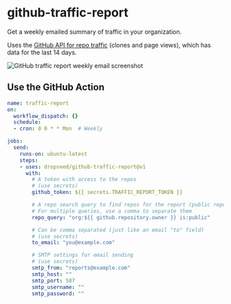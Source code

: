 # github-traffic-report

Get a weekly emailed summary of traffic in your organization.

Uses the [GitHub API for repo traffic](https://docs.github.com/en/rest/reference/repos#traffic) (clones and page views), which has data for the last 14 days.

![GitHub traffic report weekly email screenshot](https://user-images.githubusercontent.com/649496/130651241-107288d1-e188-49b2-9240-a879238d9b1c.png)

## Use the GitHub Action

```yml
name: traffic-report
on:
  workflow_dispatch: {}
  schedule:
  - cron: 0 0 * * Mon  # Weekly

jobs:
  send:
    runs-on: ubuntu-latest
    steps:
    - uses: dropseed/github-traffic-report@v1
      with:
        # A token with access to the repos
        # (use secrets)
        github_token: ${{ secrets.TRAFFIC_REPORT_TOKEN }}

        # A repo search query to find repos for the report (public repos in this org by default)
        # For multiple queries, use a comma to separate them
        repo_query: "org:${{ github.repository.owner }} is:public"

        # Can be comma separated (just like an email "to" field)
        # (use secrets)
        to_email: "you@example.com"

        # SMTP settings for email sending
        # (use secrets)
        smtp_from: "reports@example.com"
        smtp_host: ""
        smtp_port: 587
        smtp_username: ""
        smtp_password: ""
```
